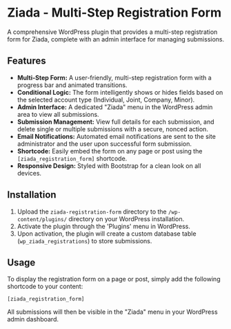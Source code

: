 # Ziada - Multi-Step Registration Form

A comprehensive WordPress plugin that provides a multi-step registration form for Ziada, complete with an admin interface for managing submissions.

## Features

*   **Multi-Step Form:** A user-friendly, multi-step registration form with a progress bar and animated transitions.
*   **Conditional Logic:** The form intelligently shows or hides fields based on the selected account type (Individual, Joint, Company, Minor).
*   **Admin Interface:** A dedicated "Ziada" menu in the WordPress admin area to view all submissions.
*   **Submission Management:** View full details for each submission, and delete single or multiple submissions with a secure, nonced action.
*   **Email Notifications:** Automated email notifications are sent to the site administrator and the user upon successful form submission.
*   **Shortcode:** Easily embed the form on any page or post using the `[ziada_registration_form]` shortcode.
*   **Responsive Design:** Styled with Bootstrap for a clean look on all devices.

## Installation

1.  Upload the `ziada-registration-form` directory to the `/wp-content/plugins/` directory on your WordPress installation.
2.  Activate the plugin through the 'Plugins' menu in WordPress.
3.  Upon activation, the plugin will create a custom database table (`wp_ziada_registrations`) to store submissions.

## Usage

To display the registration form on a page or post, simply add the following shortcode to your content:

`[ziada_registration_form]`

All submissions will then be visible in the "Ziada" menu in your WordPress admin dashboard.
